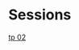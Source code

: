Sessions
========

[tp 02](https://classroom.github.com/group-assignment-invitations/1440894e0fab683f06420a43924d6d5c)
